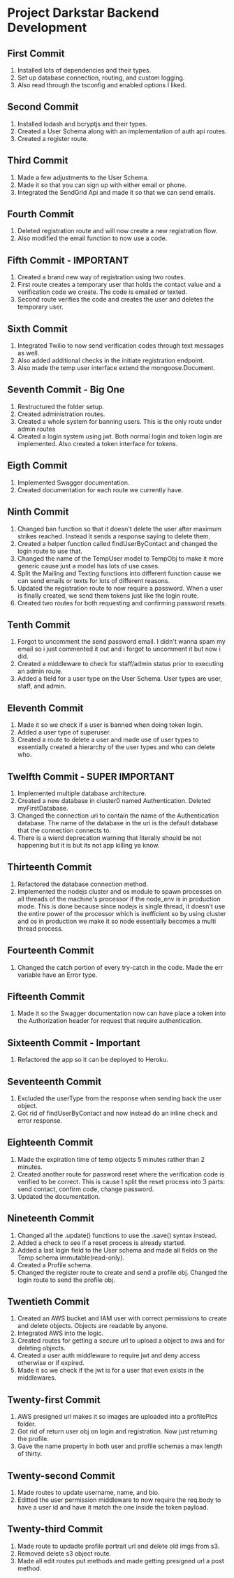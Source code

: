 # Project Darkstar Backend Development

## First Commit

1. Installed lots of dependencies and their types.
2. Set up database connection, routing, and custom logging.
3. Also read through the tsconfig and enabled options I liked.

## Second Commit

1. Installed lodash and bcryptjs and their types.
2. Created a User Schema along with an implementation of auth api routes.
3. Created a register route.

## Third Commit

1. Made a few adjustments to the User Schema.
2. Made it so that you can sign up with either email or phone.
3. Integrated the SendGrid Api and made it so that we can send emails.

## Fourth Commit

1. Deleted registration route and will now create a new registration flow.
2. Also modified the email function to now use a code.

## Fifth Commit - IMPORTANT

1. Created a brand new way of registration using two routes.
2. First route creates a temporary user that holds the contact value and a verification code we create. The code is emailed or texted.
3. Second route verifies the code and creates the user and deletes the temporary user.

## Sixth Commit

1. Integrated Twilio to now send verification codes through text messages as well.
2. Also added additional checks in the initiate registration endpoint.
3. Also made the temp user interface extend the mongoose.Document.

## Seventh Commit - Big One

1. Restructured the folder setup.
2. Created administration routes.
3. Created a whole system for banning users. This is the only route under admin routes
4. Created a login system using jwt. Both normal login and token login are implemented. Also created a token interface for tokens.

## Eigth Commit

1. Implemented Swagger documentation.
2. Created documentation for each route we currently have.

## Ninth Commit

1. Changed ban function so that it doesn't delete the user after maximum strikes reached. Instead it sends a response saying to delete them.
2. Created a helper function called findUserByContact and changed the login route to use that.
3. Changed the name of the TempUser model to TempObj to make it more generic cause just a model has lots of use cases.
4. Split the Mailing and Texting functions into different function cause we can send emails or texts for lots of different reasons.
5. Updated the registration route to now require a password. When a user is finally created, we send them tokens just like the login route.
6. Created two routes for both requesting and confirming password resets.

## Tenth Commit

1. Forgot to uncomment the send password email. I didn't wanna spam my email so i just commented it out and i forgot to uncomment it but now i did.
2. Created a middleware to check for staff/admin status prior to executing an admin route.
3. Added a field for a user type on the User Schema. User types are user, staff, and admin.

## Eleventh Commit

1. Made it so we check if a user is banned when doing token login.
2. Added a user type of superuser.
3. Created a route to delete a user and made use of user types to essentially created a hierarchy of the user types and who can delete who.

## Twelfth Commit - SUPER IMPORTANT

1. Implemented multiple database architecture.
2. Created a new database in cluster0 named Authentication. Deleted myFirstDatabase.
3. Changed the connection uri to contain the name of the Authentication database. The name of the database in the uri is the default database that the connection connects to.
4. There is a wierd deprecation warning that literally should be not happening but it is but its not app killing ya know.

## Thirteenth Commit

1. Refactored the database connection method.
2. Implemented the nodejs cluster and os module to spawn processes on all threads of the machine's processor if the node_env is in production mode. This is done because since nodejs is single thread, it doesn't use the entire power of the processor which is inefficient so by using cluster and os in production we make it so node essentially becomes a multi thread process.

## Fourteenth Commit

1. Changed the catch portion of every try-catch in the code. Made the err variable have an Error type.

## Fifteenth Commit

1. Made it so the Swagger documentation now can have place a token into the Authorization header for request that require authentication.

## Sixteenth Commit - Important

1. Refactored the app so it can be deployed to Heroku.

## Seventeenth Commit

1. Excluded the userType from the response when sending back the user object.
2. Got rid of findUserByContact and now instead do an inline check and error response.

## Eighteenth Commit

1. Made the expiration time of temp objects 5 minutes rather than 2 minutes.
2. Created another route for password reset where the verification code is verified to be correct. This is cause I split the reset process into 3 parts: send contact, confirm code, change password.
3. Updated the documentation.

## Nineteenth Commit

1. Changed all the .update() functions to use the .save() syntax instead.
2. Added a check to see if a reset process is already started.
3. Added a last login field to the User schema and made all fields on the Temp schema immutable(read-only).
4. Created a Profile schema.
5. Changed the register route to create and send a profile obj. Changed the login route to send the profile obj.

## Twentieth Commit

1. Created an AWS bucket and IAM user with correct permissions to create and delete objects. Objects are readable by anyone.
2. Integrated AWS into the logic.
3. Created routes for getting a secure url to upload a object to aws and for deleting objects.
4. Created a user auth middleware to require jwt and deny access otherwise or if expired.
5. Made it so we check if the jwt is for a user that even exists in the middlewares.

## Twenty-first Commit

1. AWS presigned url makes it so images are uploaded into a profilePics folder.
2. Got rid of return user obj on login and registration. Now just returning the profile.
3. Gave the name property in both user and profile schemas a max length of thirty.

## Twenty-second Commit

1. Made routes to update username, name, and bio.
2. Editted the user permission middleware to now require the req.body to have a user id and have it match the one inside the token payload.

## Twenty-third Commit

1. Made route to updadte profile portrait url and delete old imgs from s3.
2. Removed delete s3 object route.
3. Made all edit routes put methods and made getting presigned url a post method.
